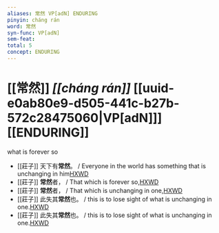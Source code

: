 ```yaml
---
aliases: 常然 VP[adN] ENDURING
pinyin: cháng rán
word: 常然
syn-func: VP[adN]
sem-feat: 
total: 5
concept: ENDURING 
---
```

# [[常然]] *[[cháng rán]]*  [[uuid-e0ab80e9-d505-441c-b27b-572c28475060|VP[adN]]] [[ENDURING]]
what is forever so
 - [[莊子]] 天下有**常然**。
                     / Everyone in the world has something that is unchanging in him[HXWD](https://hxwd.org/textview.html?location=KR5c0126_tls_008-5a.10)
 - [[莊子]] **常然**者，
                     / That which is forever so,[HXWD](https://hxwd.org/textview.html?location=KR5c0126_tls_008-5a.11)
 - [[莊子]] **常然**者，
                     / That which is unchanging in one,[HXWD](https://hxwd.org/textview.html?location=KR5c0126_tls_008-5a.11)
 - [[莊子]] 此失其**常然**也。
                     / this is to lose sight of what is unchanging in one.[HXWD](https://hxwd.org/textview.html?location=KR5c0126_tls_008-5a.9)
 - [[莊子]] 此失其**常然**也。
                     / this is to lose sight of what is unchanging in one.[HXWD](https://hxwd.org/textview.html?location=KR5c0126_tls_008-5a.9)